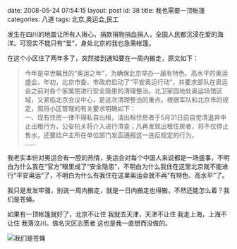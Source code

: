 date: 2008-05-24 07:54:15
layout: post
id: 38
title: 我也需要一顶帐篷
categories: 八道
tags: 北京,奥运会,民工

发生在四川的地震让所有人揪心，捐款捐物捐血捐人，全国人民都沉浸在爱的海洋。可现实不能只有“爱”，身处北京的我也急需帐篷。

在这个小区住了两年多了，突然接到通知要在一周内搬走，原文如下：




> 今年是举世瞩目的“奥运之年”，为确保北京举办一届有特色、高水平的奥运盛会，年初，北京市委、市政府启动了“平安奥运行动”，并要求部队在奥运会之前对各个家属院进行安全隐患的清理整治。北卫家园地处奥运场馆区域，又紧临北京会议中心，是这次清理整治的重点。根据军队和北京市的规定，观将小区管理的有关要求明确如下：   
> 一、现有住房一律不得私自出租，请出租住房者于5月31日前自觉清退并中止出租行为，公安机关将介入进行清查；凡再发现出租住房者，将不仅停止售水，还要给户主所在单位部门发函通报这一违反规定的行为。  
> ……



我老实本份对奥运会有一腔的热情，奥运会对每个中国人来说都是一场盛事，不明白为什么我在“官方”眼里成了“安全隐患”，不明白为什么我住在这里北京就不能进行“平安奥运”了，不明白为什么有我住在这里奥运会就不再“有特色、高水平”了。

我只是发发牢骚，别说一周内搬走，就是一日内搬走也得搬，不然还能怎么着？我们是苍蝇。

如果有一顶帐篷就好了，北京不让住 我就去天津，天津不让住 我走上海，上海不让住 我落汶川。做名灾区志愿者 这也是我一直想而没做的。

![我们是苍蝇](/uploads/2008/05/beiwei.jpg)

